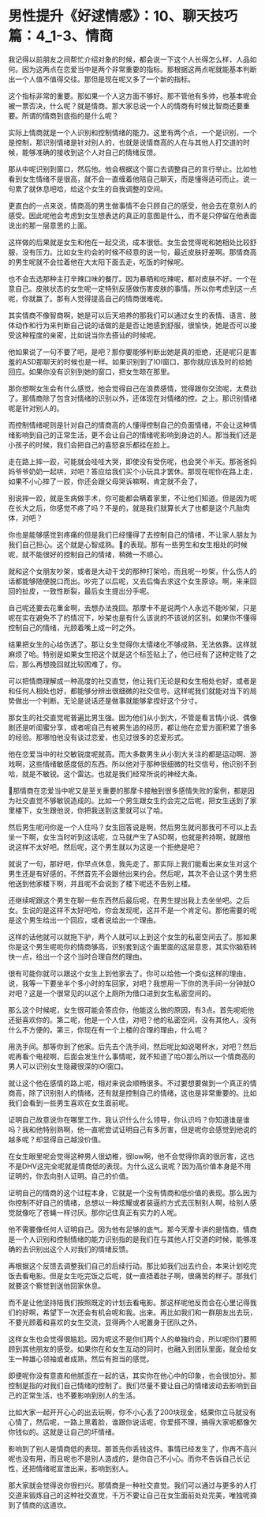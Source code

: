 # 男性提升《好逑情感》：10、聊天技巧篇：4_1-3、情商

我记得以前朋友之间帮忙介绍对象的时候，都会说一下这个人长得怎么样，人品如何。因为这两点在恋爱当中是两个非常重要的指标。那根据这两点呢就能基本判断出一个人值不值得交往。那但是现在呢又多了一个新的指标。

这个指标非常的重要。那如果一个人这方面不够好。那不管他有多帅，也基本呢会被一票否决，什么呢？就是情商。那大家总说一个人的情商有时候比智商还要重要。所谓的情商到底指的是什么呢？

实际上情商就是一个人识别和控制情绪的能力。这里有两个点，一个是识别，一个是控制，那识别情绪是针对别人的，也就是说情商高的人在与其他人打交道的时候，能够准确的接收到这个人对自己的情绪反馈。

那从中呢识别到窗口，然后他。他会根据这个窗口去调整自己的言行举止。比如他看到女生情绪不是很高，就不会一直缠着他陪自己聊天，而是懂得适可而止。说一句累了就休息吧哈，给这个女生的自我调整的空间。

更直白的一点来说，情商高的男生做事情不会只顾自己的感受，他会去在意别人的感受。因此呢他会考虑到女生想表达的真正的意图是什么，而不是只停留在他表面说出的那一层意思的上面。

这样做的后果就是女生和他在一起交流，成本很低。女生会觉得呢和她相处比较舒服，没有压力。比如女生约会的时候不经意的说一句，最近皮肤好差啊。那情商高的男生呢就不会拉着他在大太阳下面去走，吃饭的时候呢。

也不会去选那种主打辛辣口味的餐厅。因为暴晒和吃辣呢，都对皮肤不好。一个在意自己。皮肤状态的女生呢一定特别反感做伤害皮肤的事情。所以你考虑到这一点呢，你就赢了。那有人觉得提高自己的情商很难呢。

其实情商不像智商啊，她是可以后天培养的那我们可以通过女生的表情、语言、肢体动作和行为来判断自己说的话做的是是否让她感到舒服，很愉快，她是否可以接受这种程度的亲密，比如说当你去搭讪的时候呢。

他如果说了一句不要了吧，是吧？那你要能够判断出她是真的拒绝，还是呢只是害羞的ASD那聊天的时候也是一样。如果识别到了IOI窗口，那你就应该及时的给她回应。如果你没有识别到她的窗口，把女生晾在那里。

那你想啊女生会有什么感觉，他会觉得自己在浪费感情，觉得跟你交流呢，太费劲了。那情商除了包含对情绪的识别以外，还体现在对情绪的控。之上。那识别情绪呢是针对别人的。

而控制情绪呢则是针对自己的情商高的人懂得控制自己的负面情绪，不会让这种情绪影响到自己的正常生活，更不会让自己的情绪呢影响到身边的人。那当我们还是小孩子的时候，我们会把自己的喜怒哀乐都挂在脸上。

走在路上摔一跤，可能就会哇哇大哭，即使没有受伤呢，也会哭个半天。那爸爸妈妈爷爷奶奶一起哄，对吧？答应给我们买个小玩具才罢休。那现在呢你在路上走，如果不小心摔了一跤，你还会跟父母哭诉嘛啊，肯定就不会了。

别说摔一跤，就是生病做手术，你可能都会瞒着家里，不让他们知道。但是因为呢在长大之后，你感觉不疼了吗？不是的，就是我们就算长大了也都是这个凡胎肉体，对吧？

你也是能够感觉到疼痛的但是我们已经懂得了去控制自己的情绪，不让家人朋友为我们自己担心。这个就是心智成熟。🎼的表现。那有一些男生和女生相处的时候呢，就不能很好的控制自己的情绪，稍微一不顺心。

就和这个女朋友吵架，或者是大动干戈的那种打架哈，而且呢一吵架，什么伤人的话都能够随便脱口而出。吵完了以后呢，又去后悔去求这个女生原谅。啊，来来回回的扯皮，一致性断裂，最后女生提出分手呢。

自己呢还要去花重金啊，去想办法挽回。那摩卡不是说两个人永远不能吵架，只是呢在实在避免不了的情况下，吵架也是有什么该说的不该说的区别。如果你不懂得控制自己的情绪，光顾着嘴上成一时之外。

结果把女生的心给伤透了。那让女生觉得你太情绪化不够成熟，无法依靠。这样就麻烦了哈。特别是如果女生把这个就是这个标签贴上了，他已经有了这种定贱了之后，那么再想挽回就比较困难了。你。

可以把情商理解成一种高度的社交直觉，他让我们无论是和女生相处也好，或者是和任何人相处也好，都能够分辨出很细微的社交信号。这样呢我们就能对当下的局势做出一个判断。无论是说话还是做事就能够拿捏好这个分寸。

那女生的社交直觉呢普遍比男生强。因为他们从小到大，不管是看言情小说、偶像剧还是听闺蜜分享，或者呢自己有被男生追的经历，都让他在恋爱方面积累了很多的经验。那哪怕他没有谈过恋爱，也见过很多的恋爱形式。

他在恋爱当中的社交敏锐度呢就高。而大多数男生从小到大关注的都是运动啊、游戏啊，这些情绪敏感度低的东西。所以他对于那种很细微的社交信号，他识别不到哈，就是不敏锐。这个雷达。也就是我们经常所说的神经大条。

🎼那情商在恋爱当中呢又是至关重要的那摩卡接触到很多感情失败的案例，都是因为社交直觉不够敏锐造成的。比如一个男生跟女生约会完之后呢，把女生送到了家里楼下，女生跟他说，你把我送到这里就可以了哈。

然后男生呢问你是一个人住吗？女生回答说是啊，然后男生就问那我可不可以上去坐一下啊，女生当时听到这话呢，立马就产生了ASD啊，也就是矜持啊，就跟他说这样不太好吧。然后呢，这个男生就以为这是一个拒绝是吧？

就说了一句，那好吧，你早点休息，我先走了。那实际上我们能看出来女生对这个男生还是有好感的。不然首先不会跟他出来约会。然后呢，其次不会让这个男生把他送到他家楼下啊，并且呢不会说到了楼下呢还不告别上楼。

还继续呢跟这个男生在聊一些东西然后最后呢，在男生提出我上去坐坐吧。之后女。生说的是这样不太好吧哈，你会发现呢，这并不是一个肯定句。那他需要的呢是这个男生给出一个回应，或者说给出一个理由。

这样的话他就可以就拖下驴，两个人就可以上到这个女生的私密空间去了。那如果你是这个男生呢呃你的情商够高，识别套到这个画里面的这层意思，其实你脑筋转快一点，给出一个这个当时合理自然的理由。

很有可能你就可以跟这个女生上到他家去了。你可以给他一个类似这样的理由，说，我等一下要坐半个多小时的车回家，对吧？我想用一下你的洗手间一分钟就O对吧？这是一个很常见的以这个上厕所为借口进到女生私密空间的。

那么这个时候呢，女生很可能会答应你，他能这么做的原因，有3点。首先呢呃他还挺喜欢你的。第二呢，他是一个人住，对吧？他的私密空间，没有其他人，没有什么不方便的。第三，你现在有一个上楼的合理的理由，什么呢？

用洗手间。那等你到了他家。后先去个洗手间，然后呢比如说喝杯水，对吧？然后呢再看个电视啊，后面会发生什么事情呢，就不知道了哈O那么所以一个情商高的男人可以识别女生隐藏很深的IOI窗口。

就让这个他在感情的路上呢，相对来说会顺畅很多。不过要想要做到一个真正的情商高，除了识别别人的情绪，还有就是控制自己的情绪，这也是非常重要的。比如我们会看到一些男生喜欢在女生面前呢。

证明自己故意说你在哪里工作，我认识什么什么领导，你认识吗？你知道谁是谁吗？我和他特别熟啊，他一直呢尝试证明自己有多厉害，但是呢你会感觉到他说的越多呢？却显得自己越没价值。

在女生眼里呢会觉得这种男人很幼稚，很low啊，他不会觉得你真的很厉害，这也不是DHV这完全呢就是情商低的表现。为什么这么说呢？因为高价值本身是不用证明的，你去向别人证明。自己的价值。

证明自己的情商的这个过程本身，它就是一个没有情商和低价值的表现。那么因为你控制不好自己的情绪，总想以一种炫耀或者装逼的方式去压制别人啊，给别人感觉就像吃了苍蝇一样讨厌。那你记住真正有实力的人呢。

他不需要像任何人证明自己。因为他有足够的底气。那今天摩卡讲的是情商，情商是一个人识别和控制情绪的能力识别指的是我们在与其他人打交道的时候，能够准确的去识别出这个人对我们的情绪反馈。

再根据这个反馈去调整我们自己的后续行动。那比如我们出去约会，本来计划吃完饭去看电影。但是女生吃完饭之后呢，就一直捂着肚子啊，很痛苦的样子。那我们就要这个察觉到送他回家休息。

而不是让他坚持陪我们按照既定的计划去看电影。那这样呢他反而会在心里记得我们的好啊，希望下一次还会有机会呢和我。出来。再比如我们和一群朋友出去玩，不要光顾着和喜欢的女生交流，显得两个人呢置身于团队之外。

这样女生也会觉得很尴尬。因为呢这不是你们两个人的单独约会，所以呢你们要照顾到其他朋友的感受。如果你在和女生互动的同时，也融入到团队里面，就会给女生一种雄心领袖或者成熟，然后有担当的感觉。

即便呢你没有意直和他腻歪在一起的话，其实你在他心中的印象，也会很加分。那控制是指的对我们自己情绪的控制了。我们尽量不要让自己的情绪波动去影响到自己的正常生活，也不要影响到别人的生活。

比如大家一起开开心心的出去玩啊，你不小心丢了200块现金，结果你立马就没有心情了，然后呢，一路上黑着脸，谁跟你说话呢，你爱搭不理，搞得大家呢都像欠你钱似的。这就是让自己的坏情绪。

影响到了别人是情商低的表现。那首先你丢钱这件。事情已经发生了，你再不高兴呢也没有用，而且呢也不是别人造成的，是你自己不小心。而你不告诉自己长记性，还把情绪呢宣泄出来，影响到别人。

那大家就会觉得说你很扫兴。那情商是一种社交直觉。我们可以通过与更多的人打交道来锻炼自己的这种社交直觉，千万不要让自己在女生面前处处完美，唯独呢摘到了情商的这道坎。

